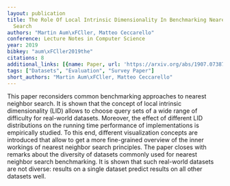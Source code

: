 ```yaml
---
layout: publication
title: The Role Of Local Intrinsic Dimensionality In Benchmarking Nearest Neighbor
  Search
authors: "Martin Aum\xFCller, Matteo Ceccarello"
conference: Lecture Notes in Computer Science
year: 2019
bibkey: "aum\xFCller2019the"
citations: 8
additional_links: [{name: Paper, url: 'https://arxiv.org/abs/1907.07387'}]
tags: ["Datasets", "Evaluation", "Survey Paper"]
short_authors: "Martin Aum\xFCller, Matteo Ceccarello"
---
```

This paper reconsiders common benchmarking approaches to nearest neighbor
search. It is shown that the concept of local intrinsic dimensionality (LID)
allows to choose query sets of a wide range of difficulty for real-world
datasets. Moreover, the effect of different LID distributions on the running
time performance of implementations is empirically studied. To this end,
different visualization concepts are introduced that allow to get a more
fine-grained overview of the inner workings of nearest neighbor search
principles. The paper closes with remarks about the diversity of datasets
commonly used for nearest neighbor search benchmarking. It is shown that such
real-world datasets are not diverse: results on a single dataset predict
results on all other datasets well.